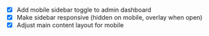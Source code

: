 - [x] Add mobile sidebar toggle to admin dashboard
- [x] Make sidebar responsive (hidden on mobile, overlay when open)
- [x] Adjust main content layout for mobile
